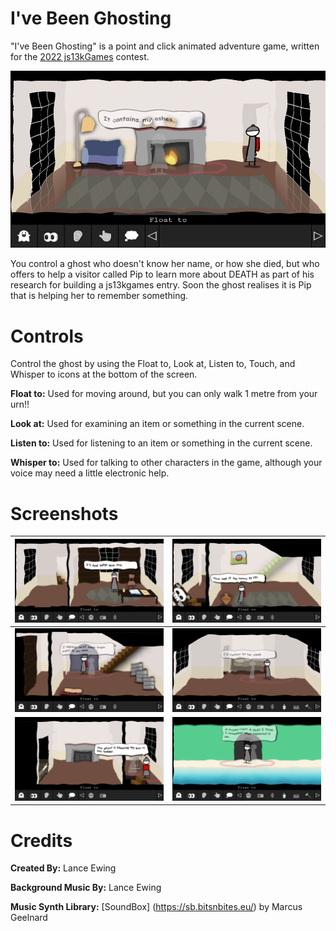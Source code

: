 # I've Been Ghosting

"I've Been Ghosting" is a point and click animated adventure game, written for the [2022 js13kGames](https://js13kgames.com/entries/2022) contest.

![Screenshot](img/parlor_1.png)

You control a ghost who doesn't know her name, or how she died, but who offers to help a visitor called Pip to learn more about DEATH as part of his research for building a js13kgames entry. Soon the ghost realises it is Pip that is helping her to remember something.

# Controls

Control the ghost by using the Float to, Look at, Listen to, Touch, and Whisper to icons at the bottom of the screen.

**Float to:** Used for moving around, but you can only walk 1 metre from your urn!!

**Look at:** Used for examining an item or something in the current scene.

**Listen to:** Used for listening to an item or something in the current scene.

**Whisper to:** Used for talking to other characters in the game, although your voice may need a little electronic help.

# Screenshots

![](img/library_1.png)     |  ![](img/entry_hall_2.png)
:-------------------------:|:-------------------------:
![](img/cellar_1.png)      |  ![](img/attic_2.png)
![](img/bedroom_1.png)     |  ![](img/riverside_1.png)

# Credits
**Created By:** Lance Ewing  

**Background Music By:** Lance Ewing  

**Music Synth Library:** [SoundBox] (https://sb.bitsnbites.eu/) by Marcus Geelnard  
